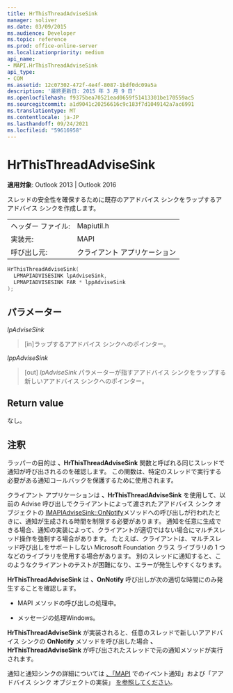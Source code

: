 ```yaml
---
title: HrThisThreadAdviseSink
manager: soliver
ms.date: 03/09/2015
ms.audience: Developer
ms.topic: reference
ms.prod: office-online-server
ms.localizationpriority: medium
api_name:
- MAPI.HrThisThreadAdviseSink
api_type:
- COM
ms.assetid: 12c07302-472f-4e4f-8087-1bdf0dc09a5a
description: '最終更新日: 2015 年 3 月 9 日'
ms.openlocfilehash: f9375bea70521ead0659f51413301be170559ac5
ms.sourcegitcommit: a1d9041c20256616c9c183f7d1049142a7ac6991
ms.translationtype: MT
ms.contentlocale: ja-JP
ms.lasthandoff: 09/24/2021
ms.locfileid: "59616958"
---
```

# <a name="hrthisthreadadvisesink"></a>HrThisThreadAdviseSink

  
  
**適用対象**: Outlook 2013 | Outlook 2016 
  
スレッドの安全性を確保するために既存のアアドバイス シンクをラップするアアドバイス シンクを作成します。 
  
|||
|:-----|:-----|
|ヘッダー ファイル:  <br/> |Mapiutil.h  <br/> |
|実装元:  <br/> |MAPI  <br/> |
|呼び出し元:  <br/> |クライアント アプリケーション  <br/> |
   
```cpp
HrThisThreadAdviseSink(
  LPMAPIADVISESINK lpAdviseSink,
  LPMAPIADVISESINK FAR * lppAdviseSink
);
```

## <a name="parameters"></a>パラメーター

 _lpAdviseSink_
  
> [in]ラップするアアドバイス シンクへのポインター。 
    
 _lppAdviseSink_
  
> [out]  _lpAdviseSink_ パラメーターが指すアアドバイス シンクをラップする新しいアアドバイス シンクへのポインター。 
    
## <a name="return-value"></a>Return value

なし。
  
## <a name="remarks"></a>注釈

ラッパーの目的は **、HrThisThreadAdviseSink** 関数と呼ばれる同じスレッドで通知が呼び出されるのを確認します。 この関数は、特定のスレッドで実行する必要がある通知コールバックを保護するために使用されます。 
  
クライアント アプリケーションは **、HrThisThreadAdviseSink** を使用して、以前の Advise 呼び出しでクライアントによって渡されたアアドバイス シンク オブジェクトの [IMAPIAdviseSink::OnNotify](imapiadvisesink-onnotify.md)メソッドへの呼び出しが行われたときに、通知が生成される時間を制限する必要があります。 通知を任意に生成できる場合、通知の実装によって、クライアントが適切ではない場合にマルチスレッド操作を強制する場合があります。 たとえば、クライアントは、マルチスレッド呼び出しをサポートしない Microsoft Foundation クラス ライブラリの 1 つなどのライブラリを使用する場合があります。 別のスレッドに通知すると、このようなクライアントのテストが困難になり、エラーが発生しやすくなります。 
  
 **HrThisThreadAdviseSink** は **、OnNotify** 呼び出しが次の適切な時間にのみ発生することを確認します。 
  
- MAPI メソッドの呼び出しの処理中。 
    
- メッセージの処理Windows。 
    
**HrThisThreadAdviseSink** が実装されると、任意のスレッドで新しいアアドバイス シンクの **OnNotify** メソッドを呼び出した場合 **、HrThisThreadAdviseSink** が呼び出されたスレッドで元の通知メソッドが実行されます。 
  
通知と通知シンクの詳細については [、「MAPI](event-notification-in-mapi.md) でのイベント通知」および「アアドバイス シンク オブジェクトの実装」 [を参照してください](implementing-an-advise-sink-object.md)。 
  

